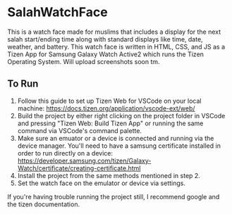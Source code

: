 # SalahWatchFace

This is a watch face made for muslims that includes a display for the next salah start/ending time along with standard displays like time, date, weather, and battery.
This watch face is written in HTML, CSS, and JS as a Tizen App for Samsung Galaxy Watch Active2 which runs the Tizen Operating System. Will upload screenshots soon tm.

## To Run
1. Follow this guide to set up Tizen Web for VSCode on your local machine: https://docs.tizen.org/application/vscode-ext/web/
2. Build the project by either right clicking on the project folder in VSCode and pressing "Tizen Web: Build Tizen App" or running the same command via VSCode's command palette.
3. Make sure an emuator or a device is connected and running via the device manager. You'll need to have a samsung certificate installed in order to run directly on a device: https://developer.samsung.com/tizen/Galaxy-Watch/certificate/creating-certificate.html
4. Install the project from the same methods mentioned in step 2.
5. Set the watch face on the emulator or device via settings.

If you're having trouble running the project still, I recommend google and the tizen documentation.
